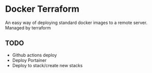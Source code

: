 # Docker Terraform
An easy way of deploying standard docker images to a remote server. Managed by terraform


## TODO
- Github actions deploy
- Deploy Portainer
- Deploy to stack/create new stacks

